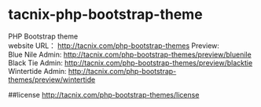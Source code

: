 tacnix-php-bootstrap-theme
==================================

PHP Bootstrap theme  
website URL： http://tacnix.com/php-bootstrap-themes
Preview:  
	Blue Nile Admin: http://tacnix.com/php-bootstrap-themes/preview/bluenile  
	Black Tie Admin: http://tacnix.com/php-bootstrap-themes/preview/blacktie  
	Wintertide Admin: http://tacnix.com/php-bootstrap-themes/preview/wintertide  
	
##license
http://tacnix.com/php-bootstrap-themes/license

